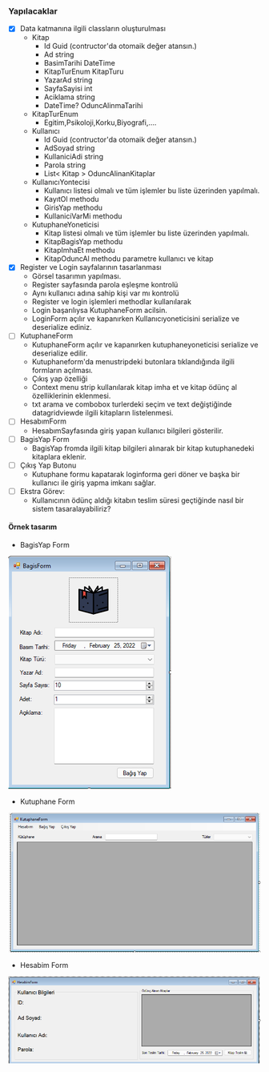 ﻿### Yapılacaklar 
- [X] Data katmanına ilgili classların oluşturulması
	- Kitap
        - Id Guid (contructor'da otomaik değer atansın.)
        - Ad string
        - BasimTarihi DateTime
        - KitapTurEnum KitapTuru
        - YazarAd string
        - SayfaSayisi int
        - Aciklama string
        - DateTime? OduncAlinmaTarihi
    - KitapTurEnum
        - Egitim,Psikoloji,Korku,Biyografi,....
    - Kullanıcı
        - Id Guid (contructor'da otomaik değer atansın.)
        - AdSoyad string
        - KullaniciAdi string
        - Parola string
        - List< Kitap > OduncAlinanKitaplar
    - KullanıcıYontecisi
        - Kullanıcı listesi olmalı ve tüm işlemler bu liste üzerinden yapılmalı.
        - KayıtOl methodu
        - GirisYap methodu
        - KullaniciVarMi methodu
    - KutuphaneYoneticisi
        - Kitap listesi olmalı ve tüm işlemler bu liste üzerinden yapılmalı.
        - KitapBagisYap methodu
        - KitapImhaEt methodu
        - KitapOduncAl methodu parametre kullanıcı ve kitap
- [X] Register ve Login sayfalarının tasarlanması
    - Görsel tasarımın yapılması.
    - Register sayfasında parola eşleşme kontrolü
    - Aynı kullanıcı adına sahip kişi var mı kontrolü
    - Register ve login işlemleri methodlar kullanılarak
    - Login başarılıysa KutuphaneForm acilsin. 
    - LoginForm açılır ve kapanırken Kullanıcıyoneticisini serialize ve deserialize ediniz.
- [ ] KutuphaneForm
    - KutuphaneForm açılır ve kapanırken kutuphaneyoneticisi serialize ve deserialize edilir.
    - Kutuphaneform'da menustripdeki butonlara tıklandığında ilgili formların açılması.
    - Çıkış yap özelliği 
    - Context menu strip kullanılarak kitap imha et ve kitap ödünç al özelliklerinin eklenmesi.
    - txt arama ve combobox turlerdeki seçim ve text değiştiğinde datagridviewde ilgili kitapların listelenmesi.
- [ ] HesabımForm
    - HesabımSayfasında giriş yapan kullanıcı bilgileri gösterilir.
- [ ] BagisYap Form
    - BagisYap fromda ilgili kitap bilgileri alınarak bir kitap kutuphanedeki kitaplara eklenir.
- [ ] Çıkış Yap  Butonu
    - Kutuphane formu kapatarak loginforma geri döner ve başka bir kullanıcı ile giriş yapma imkanı sağlar.
- [ ] Ekstra Görev:
    - Kullanıcının ödünç aldığı kitabın teslim süresi geçtiğinde nasıl bir sistem tasaralayabiliriz?
#### Örnek tasarım
- BagisYap Form

![](./assets/bagisForm.png)

- Kutuphane Form

![](./assets/kutuphaneForm.png)

- Hesabim Form

![](./assets/hesabimForm.png)